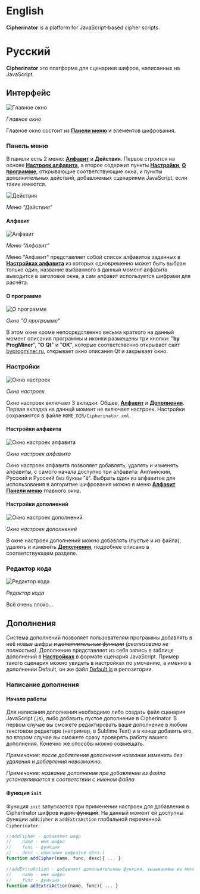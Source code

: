 # English
**Cipherinator** is a platform for JavaScript-based cipher scripts.

# Русский
**Cipherinator** это платформа для сценариев шифров, написанных на JavaScript.

## Интерфейс
![Главное окно](http://byprogminer.ru/Cipherinator/main.png)

*Главное окно*

Главное окно состоит из [**Панели меню**](#Панель-меню) и элементов шифрования.

### Панель меню
В панели есть 2 меню: [**Алфавит**](#Алфавит) и **Действия**. Первое строится на основе [**Настроек алфавита**](#Настройки-алфавита), а второе содержит пункты [**Настройки**](#Настройки), [**О программе**](#О-программе), открывающие соответствующие окна, и пункты дополнительных действий, добавляемых сценариями JavaScript, если такие имеются.

![Действия](http://byprogminer.ru/Cipherinator/actions.png)

*Меню "Действия"*
#### Алфавит
![Алфавит](http://byprogminer.ru/Cipherinator/alphabet.png)

*Меню "Алфавит"*

Меню "Алфавит" представляет собой список алфавитов заданных в [**Настройках алфавита**](#Настройки-алфавита) из которых одновременно может быть выбран только один, название выбранного в данный момент алфавита выводится в заголовке окна, а сам алфавит используется шифрами для расчёта.

#### О программе
![О программе](http://byprogminer.ru/Cipherinator/about.png)

*Окно "О программе"*

В этом окне кроме непосредственно весьма краткого на данный момент описания программы и иконки размещены три кнопки: "**by ProgMiner**", "**О Qt**" и "**ОК**", которые соответственно открывает сайт [byprogminer.ru](http://byprogminer.ru/), открывает окно описания Qt и закрывает окно.

### Настройки
![Окно настроек](http://byprogminer.ru/Cipherinator/settings-general.png)

*Окно настроек*

Окно настроек включает 3 вкладки: Общее, [**Алфавит**](#Настройки-алфавита) и [**Дополнения**](#Настройки-дополнений). Первая вкладка на даннцй момент не включает настроек. Настройки сохраняются в файле `HOME_DIR/Cipherinator.xml`.

#### Настройки алфавита
![Окно настроек алфавита](http://byprogminer.ru/Cipherinator/settings-alphabet.png)

*Окно настроек алфавита*

Окно настроек алфавита позволяет добавлять, удалять и изменять алфавиты, с самого начала доступно три алфавита: Английский, Русский и Русский без буквы "ё". Выбрать один из алфавитов для использования в алгоритме шифрования можно в меню [**Алфавит**](#Алфавит) [**Панели меню**](#Панель-меню) главного окна.

#### Настройки дополнений
![Окно настроек дополнений](http://byprogminer.ru/Cipherinator/settings-plugins.png)

*Окно настроек дополнений*

В окне настроек дополнений можно добавлять (пустые и из файла), удалять и изменять [**Дополнения**](#Дополнения), подробнее описано в соответствующем разделе.

### Редактор кода
![Редактор кода](http://byprogminer.ru/Cipherinator/editor.png)

*Редактор кода*

Всё очень плохо...

## Дополнения
Система дополнений позволяет пользователям программы добавлять в неё новые шифры *~~и дополнительные функции~~ (реализовано не полностью)*. Дополнение представляет из себя запись в таблице дополнений в [**Настройках**](#Настройки-дополнений) в формате сценария JavaScript. Пример такого сценария можно увидеть в настройках по умочанию, а именно в дополнении Default, он же файл [Default.js](https://github.com/ProgMiner/Cipherinator/blob/master/Default.js) в репозитории.

### Написание дополнения
#### Начало работы
Для написания дополнения необходимо либо создать файл сценария JavaScript (.js), либо добавить пустое дополнение в Cipherinator. В первом случае вы сможете редактировать ваше дополнение в любом текстовом редакторе (например, в Sublime Text) и в конце добавить его, во втором случае вы сможете сразу проверять работу вашего дополнения. Конечно же способы можно совмещать.

*Примечание: после добавления дополнения название изменить без удаления и добавления невозможно.*

*Примечание: название дополнения при добавлении из файла устанавливается в соответствии с именем файла*

#### Функция `init`
Функция `init` запускается при применении настроек для добавления в Cipherinator шифров ~~и доп. функций~~. На данный момент ей доступны функции `addCipher` и `addExtraAction` глобальной переменной `Cipherinator`:

```js
//addCipher - добавляет шифр
//    name - имя шифра
//    func - функция
//    desc - описание шифра(не обяз.)
function addCipher(name, func, desc){ ... }

//addExtraAction - добавляет дополнительные функции, вызываемые из меню Действия (реализованно не до конца)
//    name - имя шифра
//    func - функция
function addExtraAction(name, func){ ... }
```